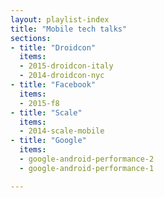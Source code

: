 ```yaml
---
layout: playlist-index
title: "Mobile tech talks"
sections:
- title: "Droidcon"
  items:
  - 2015-droidcon-italy
  - 2014-droidcon-nyc
- title: "Facebook"
  items:
  - 2015-f8
- title: "Scale"
  items:
  - 2014-scale-mobile
- title: "Google"
  items:
  - google-android-performance-2
  - google-android-performance-1

---
```

